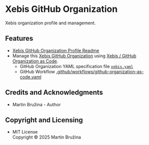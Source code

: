 # Xebis GitHub Organization

Xebis organization profile and management.

## Features

- [Xebis GitHub Organization Profile Readme](profile/README.md)
- Manage this [Xebis GitHub Organization](https://github.com/xebis) using [Xebis / GitHub Organization as Code](https://github.com/xebis/github-organization-as-code).
  - GitHub Organization YAML specification file [`xebis.yaml`](xebis.yaml)
  - GitHub Workflow [.github/workflows/github-organization-as-code.yaml](.github/workflows/github-organization-as-code.yaml)

## Credits and Acknowledgments

- Martin Bružina - Author

## Copyright and Licensing

- MIT License  
  Copyright © 2025 Martin Bružina
